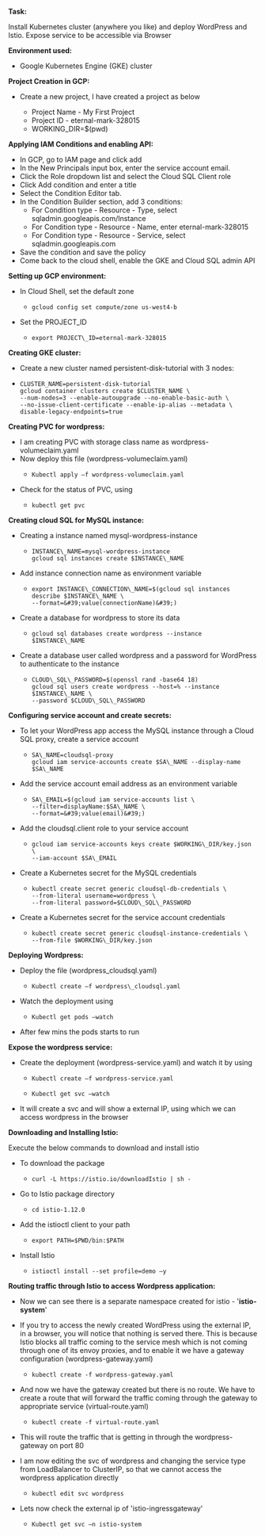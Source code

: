 **Task:**

Install Kubernetes cluster (anywhere you like) and deploy WordPress and Istio. Expose
service to be accessible via Browser

**Environment used:**

- Google Kubernetes Engine (GKE) cluster

**Project Creation in GCP:**

- Create a new project, I have created a project as below

  - Project Name - My First Project
  - Project ID - eternal-mark-328015
  - WORKING\_DIR=$(pwd)

**Applying IAM Conditions and enabling API:**

- In GCP, go to IAM page and click add
- In the New Principals input box, enter the service account email.
- Click the Role dropdown list and select the Cloud SQL Client role
- Click Add condition and enter a title
- Select the Condition Editor tab.
- In the Condition Builder section, add 3 conditions:
  - For Condition type - Resource - Type, select sqladmin.googleapis.com/Instance
  - For Condition type - Resource - Name, enter eternal-mark-328015
  - For Condition type - Resource - Service, select sqladmin.googleapis.com
- Save the condition and save the policy
- Come back to the cloud shell, enable the GKE and Cloud SQL admin API

**Setting up GCP environment:**

- In Cloud Shell, set the default zone
  -     gcloud config set compute/zone us-west4-b
- Set the PROJECT\_ID
  -     export PROJECT\_ID=eternal-mark-328015

**Creating GKE cluster:**

- Create a new cluster named persistent-disk-tutorial with 3 nodes:
-     CLUSTER_NAME=persistent-disk-tutorial
      gcloud container clusters create $CLUSTER_NAME \
      --num-nodes=3 --enable-autoupgrade --no-enable-basic-auth \
      --no-issue-client-certificate --enable-ip-alias --metadata \
      disable-legacy-endpoints=true

**Creating PVC for wordpress:**

- I am creating PVC with storage class name as wordpress-volumeclaim.yaml
- Now deploy this file (wordpress-volumeclaim.yaml)
  -     Kubectl apply –f wordpress-volumeclaim.yaml
- Check for the status of PVC, using
  -     kubectl get pvc

**Creating cloud SQL for MySQL instance:**

- Creating a instance named mysql-wordpress-instance
  -     INSTANCE\_NAME=mysql-wordpress-instance
        gcloud sql instances create $INSTANCE\_NAME
- Add instance connection name as environment variable
  -     export INSTANCE\_CONNECTION\_NAME=$(gcloud sql instances describe $INSTANCE\_NAME \
        --format=&#39;value(connectionName)&#39;)
- Create a database for wordpress to store its data
  -     gcloud sql databases create wordpress --instance $INSTANCE\_NAME
- Create a database user called wordpress and a password for WordPress to authenticate to the instance
  -     CLOUD\_SQL\_PASSWORD=$(openssl rand -base64 18)
        gcloud sql users create wordpress --host=% --instance $INSTANCE\_NAME \
        --password $CLOUD\_SQL\_PASSWORD

**Configuring service account and create secrets:**

- To let your WordPress app access the MySQL instance through a Cloud SQL proxy, create a service account
  -     SA\_NAME=cloudsql-proxy
        gcloud iam service-accounts create $SA\_NAME --display-name $SA\_NAME
- Add the service account email address as an environment variable
  -     SA\_EMAIL=$(gcloud iam service-accounts list \
        --filter=displayName:$SA\_NAME \
        --format=&#39;value(email)&#39;)
- Add the cloudsql.client role to your service account
  -     gcloud iam service-accounts keys create $WORKING\_DIR/key.json \
        --iam-account $SA\_EMAIL
- Create a Kubernetes secret for the MySQL credentials
  -     kubectl create secret generic cloudsql-db-credentials \
        --from-literal username=wordpress \
        --from-literal password=$CLOUD\_SQL\_PASSWORD
- Create a Kubernetes secret for the service account credentials
  -     kubectl create secret generic cloudsql-instance-credentials \
        --from-file $WORKING\_DIR/key.json

**Deploying Wordpress:**

- Deploy the file (wordpress\_cloudsql.yaml)
  -     Kubectl create –f wordpress\_cloudsql.yaml
- Watch the deployment using
  -     Kubectl get pods –watch
- After few mins the pods starts to run

**Expose the wordpress service:**

- Create the deployment (wordpress-service.yaml) and watch it by using
  -     Kubectl create –f wordpress-service.yaml
  -     Kubectl get svc –watch
- It will create a svc and will show a external IP, using which we can access wordpress in the browser

**Downloading and Installing Istio:**

Execute the below commands to download and install istio

- To download the package
  -     curl -L https://istio.io/downloadIstio | sh -
- Go to Istio package directory
  -     cd istio-1.12.0
- Add the istioctl client to your path
  -     export PATH=$PWD/bin:$PATH
- Install Istio
  -     istioctl install --set profile=demo –y

**Routing traffic through Istio to access Wordpress application:**

- Now we can see there is a separate namespace created for istio - &#39;**istio-system**&#39;

- If you try to access the newly created WordPress using the external IP, in a browser, you will notice that nothing is served there. This is because Istio blocks all traffic coming to the service mesh which is not coming through one of its envoy proxies, and to enable it we have a gateway configuration (wordpress-gateway.yaml)
  -     kubectl create -f wordpress-gateway.yaml
- And now we have the gateway created but there is no route. We have to create a route that will forward the traffic coming through the gateway to appropriate service (virtual-route.yaml)
  -     kubectl create -f virtual-route.yaml
- This will route the traffic that is getting in through the wordpress-gateway on port 80
- I am now editing the svc of wordpress and changing the service type from LoadBalancer to ClusterIP, so that we cannot access the wordpress application directly
  -     kubectl edit svc wordpress
- Lets now check the external ip of &#39;istio-ingressgateway&#39;
  -     Kubectl get svc –n istio-system

